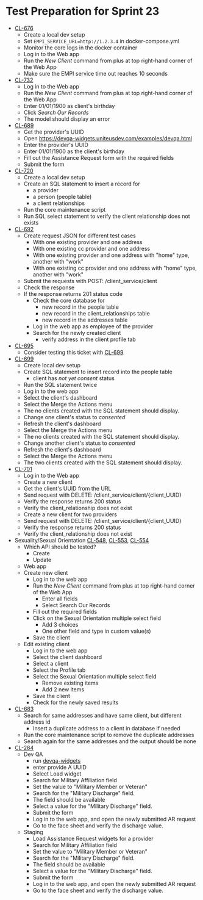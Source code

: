 # Test Preparation for Sprint 23

- [CL-676](https://uniteus.atlassian.net/browse/CL-676)
  - Create a local dev setup
  - Set `EMPI_SERVICE_URL=http://1.2.3.4` in docker-compose.yml
  - Monitor the core logs in the docker container
  - Log in to the Web app
  - Run the *New Client* command from plus at top right-hand corner of the Web App
  - Make sure the EMPI service time out reaches 10 seconds
- [CL-732](https://uniteus.atlassian.net/browse/CL-732)
  - Log in to the Web app
  - Run the *New Client* command from plus at top right-hand corner of the Web App
  - Enter 01/01/1900 as client's birthday
  - Click *Search Our Records*
  - The model should display an error 
- [CL-689](https://uniteus.atlassian.net/browse/CL-689)
  - Get the provider's UUID
  - Open https://devqa-widgets.uniteusdev.com/examples/devqa.html
  - Enter the provider's UUID
  - Enter 01/01/1900 as the client's birthday
  - Fill out the Assistance Request form with the required fields
  - Submit the form
- [CL-720](https://uniteus.atlassian.net/browse/CL-720)
  - Create a local dev setup
  - Create an SQL statement to insert a record for
    - a provider
    - a person (people table)
    - a client relationships
  - Run the core maintenance script 
  - Run SQL select statement to verify the client relationship does not exists
- [CL-692](https://uniteus.atlassian.net/browse/CL-692)
  - Create request JSON for different test cases
    - With one existing provider and one address
    - With one existing cc provider and one address
    - With one existing provider and one address with "home" type, another with "work"
    - With one existing cc provider and one address with "home" type, another with "work"
  - Submit the requests with POST: /client_service/client 
  - Check the response
  - If the response returns 201 status code
    - Check the core database for
      - new record in the people table
      - new record in the client_relationships table
      - new record in the addresses table
    - Log in the web app as employee of the provider
    - Search for the newly created client
      - verify address in the client profile tab
- [CL-695](https://uniteus.atlassian.net/browse/CL-695)
  - Consider testing this ticket with [CL-699](https://uniteus.atlassian.net/browse/CL-699)
- [CL-699](https://uniteus.atlassian.net/browse/CL-699)
  - Create local dev setup
  - Create SQL statement to insert record into the people table
    - client has *not yet consent* status
  - Run the SQL statement twice
  - Log in to the web app
  - Select the client's dashboard
  - Select the Merge the Actions menu
  - The no clients created with the SQL statement should display.
  - Change one client's status to *consented*
  - Refresh the client's dashboard
  - Select the Merge the Actions menu
  - The no clients created with the SQL statement should display.
  - Change another client's status to *consented*
  - Refresh the client's dashboard
  - Select the Merge the Actions menu
  - The two clients created with the SQL statement should display.
- [CL-701](https://uniteus.atlassian.net/browse/CL-701)
  - Log in to the Web app
  - Create a new client
  - Get the client's UUID from the URL
  - Send request with DELETE: /client_service/client/{client_UUID}
  - Verify the response returns 200 status
  - Verify the client_relationship does not exist
  - Create a new client for two providers
  - Send request with DELETE: /client_service/client/{client_UUID}
  - Verify the response returns 200 status
  - Verify the client_relationship does not exist
- Sexuality/Sexual Orientation [CL-548](https://uniteus.atlassian.net/browse/CL-458), [CL-553](https://uniteus.atlassian.net/browse/CL-553), [CL-554](https://uniteus.atlassian.net/browse/CL-554)
  - Which API should be tested? 
    - Create
    - Update
  - Web app
  - Create new client
    - Log in to the web app
    - Run the *New Client* command from plus at top right-hand corner of the Web App
      - Enter all fields
      - Select Search Our Records
    - Fill out the required fields
    - Click on the Sexual Orientation multiple select field
      - Add 3 choices
      - One other field and type in custom value(s)
    - Save the client
  - Edit existing client
    - Log in to the web app
    - Select the client dashboard
    - Select a client
    - Select the Profile tab
    - Select the Sexual Orientation multiple select field
      - Remove existing items
      - Add 2 new items
    - Save the client
    - Check for the newly saved results
- [CL-683](https://uniteus.atlassian.net/browse/CL-683)
  - Search for same addresses and have same client, but different address id
    - Insert a duplicate address to a client in database if needed
  - Run the core maintenance script to remove the duplicate addresses
  - Search again for the same addresses and the output should be none
- [CL-284](https://uniteus.atlassian.net/browse/CL-284)
  - Dev QA
    - run [devqa-widgets](https://devqa-widgets.uniteusdev.com/examples/devqa.html) 
    - enter provide A UUID
    - Select Load widget
    - Search for Military Affiliation field
    - Set the value to "Military Member or Veteran"
    - Search for the "Military Discharge" field.
    - The field should be available
    - Select a value for the "Military Discharge" field.
    - Submit the form
    - Log in to the web app, and open the newly submitted AR request
    - Go to the face sheet and verify the discharge value. 
  - Staging
    -  Load Assistance Request widgets for a provider
    - Search for Military Affiliation field
    - Set the value to "Military Member or Veteran"
    - Search for the "Military Discharge" field.
    - The field should be available
    - Select a value for the "Military Discharge" field.
    - Submit the form
    - Log in to the web app, and open the newly submitted AR request
    - Go to the face sheet and verify the discharge value. 

